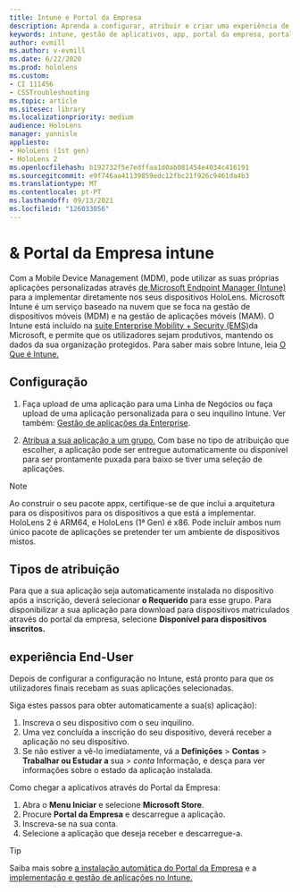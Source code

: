 ```yaml
---
title: Intune e Portal da Empresa
description: Aprenda a configurar, atribuir e criar uma experiência de utilizador confortável com a Intune, a gestão de dispositivos móveis e o portal da empresa.
keywords: intune, gestão de aplicativos, app, portal da empresa, portal, hololens
author: evmill
ms.author: v-evmill
ms.date: 6/22/2020
ms.prod: hololens
ms.custom:
- CI 111456
- CSSTroubleshooting
ms.topic: article
ms.sitesec: library
ms.localizationpriority: medium
audience: HoloLens
manager: yannisle
appliesto:
- HoloLens (1st gen)
- HoloLens 2
ms.openlocfilehash: b192732f5e7edffaa1d0ab081454e4034c416191
ms.sourcegitcommit: e9f746aa41139859edc12fbc21f926c9461da4b3
ms.translationtype: MT
ms.contentlocale: pt-PT
ms.lasthandoff: 09/13/2021
ms.locfileid: "126033056"
---
```

# <a name="intune--company-portal"></a>& Portal da Empresa intune

Com a Mobile Device Management (MDM), pode utilizar as suas próprias aplicações personalizadas através [de Microsoft Endpoint Manager (Intune)](/intune/windows-holographic-for-business) para a implementar diretamente nos seus dispositivos HoloLens. Microsoft Intune é um serviço baseado na nuvem que se foca na gestão de dispositivos móveis (MDM) e na gestão de aplicações móveis (MAM). O Intune está incluído na [suite Enterprise Mobility + Security (EMS)](https://www.microsoft.com/microsoft-365/enterprise-mobility-security)da Microsoft, e permite que os utilizadores sejam produtivos, mantendo os dados da sua organização protegidos. Para saber mais sobre Intune, leia [O Que é Intune.](/mem/intune/fundamentals/what-is-intune)

## <a name="setup"></a>Configuração

1. Faça upload de uma aplicação para uma Linha de Negócios ou faça upload de uma aplicação personalizada para o seu inquilino Intune. Ver também: [Gestão de aplicações da Enterprise](/windows/client-management/mdm/enterprise-app-management).

2. [Atribua a sua aplicação a um grupo.](/mem/intune/apps/apps-deploy) Com base no tipo de atribuição que escolher, a aplicação pode ser entregue automaticamente ou disponível para ser prontamente puxada para baixo se tiver uma seleção de aplicações.

> [!NOTE]
> Ao construir o seu pacote appx, certifique-se de que inclui a arquitetura para os dispositivos para os dispositivos a que está a implementar. HoloLens 2 é ARM64, e HoloLens (1ª Gen) é x86. Pode incluir ambos num único pacote de aplicações se pretender ter um ambiente de dispositivos mistos.

## <a name="assignment-types"></a>Tipos de atribuição

Para que a sua aplicação seja automaticamente instalada no dispositivo após a inscrição, deverá selecionar **o Requerido** para esse grupo.
Para disponibilizar a sua aplicação para download para dispositivos matriculados através do portal da empresa, selecione **Disponível para dispositivos inscritos.**

## <a name="end-user-experience"></a>experiência End-User

Depois de configurar a configuração no Intune, está pronto para que os utilizadores finais recebam as suas aplicações selecionadas.

Siga estes passos para obter automaticamente a sua(s) aplicação):

1. Inscreva o seu dispositivo com o seu inquilino.
2. Uma vez concluída a inscrição do seu dispositivo, deverá receber a aplicação no seu dispositivo.
3. Se não estiver a vê-lo imediatamente, vá a **Definições**  >  **Contas**  >  **Trabalhar ou Estudar a** sua  >  *conta* Informação, e desça para ver informações sobre o estado da aplicação instalada.

Como chegar a aplicativos através do Portal da Empresa:

1. Abra o **Menu Iniciar** e selecione **Microsoft Store**.
2. Procure **Portal da Empresa** e descarregue a aplicação.
3. Inscreva-se na sua conta.
4. Selecione a aplicação que deseja receber e descarregue-a.

> [!Tip]
> Saiba mais sobre [a instalação automática do Portal da Empresa](/mem/intune/apps/company-portal-app) e a [implementação e gestão de aplicações no Intune.](/mem/intune/fundamentals/windows-holographic-for-business#deploy-and-manage-apps)
